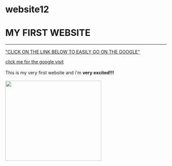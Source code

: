 # website12
<!DOCTYPE html>
<html>
    <head>
<meta charset="utf.8">
<meta name="viewport" content="width=device-width, initial-scale=1">
<title> MY FIRST WEBSITE</title>    
</head>
    <boby>
        <h1>MY FIRST WEBSITE</h1>
        <hr>
        <p><U>"CLICK ON THE LINK BELOW TO EASILY GO ON THE GOOGLE"</U></p>
        <a href="https://www.google.com" target="_blank">click me for the google visit</a>
        <br>
        <br>This is my very first website and i'm <b>very excited!!!</b>
<br>
        <br><img src="![bisma12re](https://github.com/user-attachments/assets/bbbe50a4-ba5d-4e0b-b0d1-5bf48b91093a)" alt="" srcset="" width="300" height="250">
    </boby>
</html>

